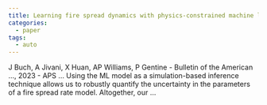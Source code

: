 ```yaml
---
title: Learning fire spread dynamics with physics-constrained machine learning
categories:
  - paper
tags:
  - auto
---
```

J Buch, A Jivani, X Huan, AP Williams, P Gentine - Bulletin of the American …, 2023 - APS
… Using the ML model as a simulation-based inference technique allows us to robustly quantify the uncertainty in the parameters of a fire spread rate model. Altogether, our …
